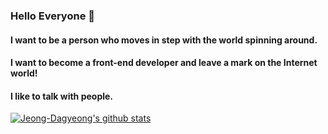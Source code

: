 ### Hello Everyone 👋
<!--
#### 빙글빙글 돌아가는 세상과 같이 발맞춰 나아가는 사람이 되고싶습니다.
#### Front-end 개발자가 되어서 인터넷 세상에 발자취를 남겨보고 싶습니다! -->

#### I want to be a person who moves in step with the world spinning around.
#### I want to become a front-end developer and leave a mark on the Internet world!
#### I like to talk with people.

<!--
**Jeong-Dagyeong/Jeong-Dagyeong** is a ✨ _special_ ✨ repository because its `README.md` (this file) appears on your GitHub profile.

Here are some ideas to get you started:

- 🔭 I’m currently working on ...
- 🌱 I’m currently learning ...
- 👯 I’m looking to collaborate on ...
- 🤔 I’m looking for help with ...
- 💬 Ask me about ...
- 📫 How to reach me: ...
- 😄 Pronouns: ...
- ⚡ Fun fact: ...
-->

[![Jeong-Dagyeong's github stats](https://github-readme-stats.vercel.app/api/top-langs/?username=Jeong-Dagyeong&show_icons=true&hide_border=true&title_color=004386&icon_color=004386&layout=compact)](https://github.com/Jeong-Dagyeong)
